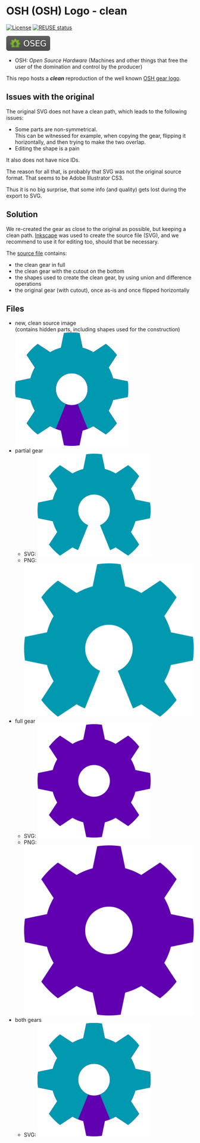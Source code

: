 <!--
SPDX-FileCopyrightText: 2023 Robin Vobruba <hoijui.quaero@gmail.com>

SPDX-License-Identifier: CC-BY-SA-4.0
-->

# OSH (OSH) Logo - clean

[![License](
    https://img.shields.io/github/license/OSEGermany/osh-logo.svg?style=flat)](
    LICENSE)
[![REUSE status](
    https://api.reuse.software/badge/github.com/OSEGermany/osh-logo)](
    https://api.reuse.software/info/github.com/OSEGermany/osh-logo)

[![In cooperation with Open Source Ecology Germany](
    https://raw.githubusercontent.com/osegermany/tiny-files/master/res/media/img/badge-oseg.svg)](
    https://opensourceecology.de)

- OSH: _Open Source Hardware_
  (Machines and other things that free the user
  of the domination and control by the producer)

This repo hosts a **_clean_** reproduction of the well known
[OSH gear logo](https://www.oshwa.org/open-source-hardware-logo/).

## Issues with the original

The original SVG does not have a clean path,
which leads to the following issues:

- Some parts are non-symmetrical. \
  This can be witnessed for example,
  when copying the gear, flipping it horizontally,
  and then trying to make the two overlap.
- Editing the shape is a pain

It also does not have nice IDs.

The reason for all that,
is probably that SVG was not the original source format.
That seems to be Adobe Illustrator CS3.

Thus it is no big surprise,
that some info (and quality) gets lost during the export to SVG.

## Solution

We re-created the gear as close to the original as possible,
but keeping a clean path.
[Inkscape](https://inkscape.org/) was used to create the source file (SVG),
and we recommend to use it for editing too,
should that be necessary.

The [source file](src/gear_clean.svg) contains:

- the clean gear in full
- the clean gear with the cutout on the bottom
- the shapes used to create the clean gear,
  by using union and difference operations
- the original gear (with cutout),
  once as-is and once flipped horizontally

## Files

- new, clean source image \
  (contains hidden parts, including shapes used for the construction) \
  ![new, clean source image](src/gear_clean.svg)
- partial gear
  - SVG: ![SVG](res/media/img/gear_part.svg)
  - PNG: ![PNG](res/assets/media/img/gear_part.png)
- full gear
  - SVG: ![SVG](res/media/img/gear_full.svg)
  - PNG: ![PNG](res/assets/media/img/gear_full.png)
- both gears
  - SVG: ![SVG](res/media/img/gear_both.svg)
